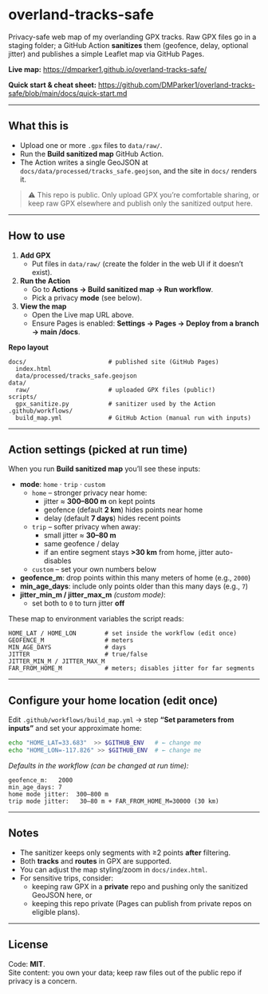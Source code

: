 # overland-tracks-safe

Privacy-safe web map of my overlanding GPX tracks. Raw GPX files go in a staging folder; a GitHub Action **sanitizes** them (geofence, delay, optional jitter) and publishes a simple Leaflet map via GitHub Pages.

**Live map:** https://dmparker1.github.io/overland-tracks-safe/

**Quick start & cheat sheet:** https://github.com/DMParker1/overland-tracks-safe/blob/main/docs/quick-start.md


---

## What this is

- Upload one or more `.gpx` files to `data/raw/`.
- Run the **Build sanitized map** GitHub Action.
- The Action writes a single GeoJSON at `docs/data/processed/tracks_safe.geojson`, and the site in `docs/` renders it.

> ⚠️ This repo is public. Only upload GPX you’re comfortable sharing, or keep raw GPX elsewhere and publish only the sanitized output here.

---

## How to use

1. **Add GPX**
   - Put files in `data/raw/` (create the folder in the web UI if it doesn’t exist).
2. **Run the Action**
   - Go to **Actions → Build sanitized map → Run workflow**.
   - Pick a privacy **mode** (see below).
3. **View the map**
   - Open the Live map URL above.
   - Ensure Pages is enabled: **Settings → Pages → Deploy from a branch → main /docs**.

**Repo layout**
```text
docs/                       # published site (GitHub Pages)
  index.html
  data/processed/tracks_safe.geojson
data/
  raw/                      # uploaded GPX files (public!)
scripts/
  gpx_sanitize.py           # sanitizer used by the Action
.github/workflows/
  build_map.yml             # GitHub Action (manual run with inputs)
```

---

## Action settings (picked at run time)

When you run **Build sanitized map** you’ll see these inputs:

- **mode**: `home` · `trip` · `custom`
  - `home` – stronger privacy near home:
    - jitter ≈ **300–800 m** on kept points
    - geofence (default **2 km**) hides points near home
    - delay (default **7 days**) hides recent points
  - `trip` – softer privacy when away:
    - small jitter ≈ **30–80 m**
    - same geofence / delay
    - if an entire segment stays **>30 km** from home, jitter auto-disables
  - `custom` – set your own numbers below
- **geofence_m**: drop points within this many meters of home (e.g., `2000`)
- **min_age_days**: include only points older than this many days (e.g., `7`)
- **jitter_min_m / jitter_max_m** *(custom mode)*:
  - set both to `0` to turn jitter **off**

These map to environment variables the script reads:
```text
HOME_LAT / HOME_LON        # set inside the workflow (edit once)
GEOFENCE_M                 # meters
MIN_AGE_DAYS               # days
JITTER                     # true/false
JITTER_MIN_M / JITTER_MAX_M
FAR_FROM_HOME_M            # meters; disables jitter for far segments
```

---

## Configure your home location (edit once)

Edit `.github/workflows/build_map.yml` → step **“Set parameters from inputs”** and set your approximate home:
```bash
echo "HOME_LAT=33.683"  >> $GITHUB_ENV   # ← change me
echo "HOME_LON=-117.826" >> $GITHUB_ENV  # ← change me
```

_Defaults in the workflow (can be changed at run time):_
```text
geofence_m:   2000
min_age_days: 7
home mode jitter:  300–800 m
trip mode jitter:   30–80 m + FAR_FROM_HOME_M=30000 (30 km)
```

---

## Notes

- The sanitizer keeps only segments with ≥2 points **after** filtering.
- Both **tracks** and **routes** in GPX are supported.
- You can adjust the map styling/zoom in `docs/index.html`.
- For sensitive trips, consider:
  - keeping raw GPX in a **private** repo and pushing only the sanitized GeoJSON here, or
  - keeping this repo private (Pages can publish from private repos on eligible plans).

---

## License

Code: **MIT**.  
Site content: you own your data; keep raw files out of the public repo if privacy is a concern.
